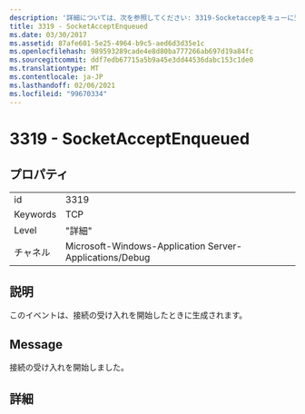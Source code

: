 ```yaml
---
description: '詳細については、次を参照してください: 3319-Socketaccepをキューに登録済み'
title: 3319 - SocketAcceptEnqueued
ms.date: 03/30/2017
ms.assetid: 87afe601-5e25-4964-b9c5-aed6d3d35e1c
ms.openlocfilehash: 989593289cade4e8d80ba777266ab697d19a84fc
ms.sourcegitcommit: ddf7edb67715a5b9a45e3dd44536dabc153c1de0
ms.translationtype: MT
ms.contentlocale: ja-JP
ms.lasthandoff: 02/06/2021
ms.locfileid: "99670334"
---
```

# <a name="3319---socketacceptenqueued"></a>3319 - SocketAcceptEnqueued

## <a name="properties"></a>プロパティ  
  
|||  
|-|-|  
|id|3319|  
|Keywords|TCP|  
|Level|"詳細"|  
|チャネル|Microsoft-Windows-Application Server-Applications/Debug|  
  
## <a name="description"></a>説明  

 このイベントは、接続の受け入れを開始したときに生成されます。  
  
## <a name="message"></a>Message  

 接続の受け入れを開始しました。  
  
## <a name="details"></a>詳細

